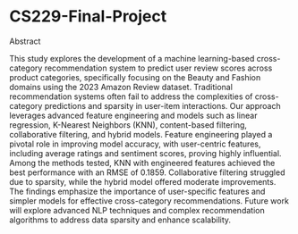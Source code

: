 # CS229-Final-Project


Abstract

This study explores the development of a machine learning-based cross-category recommendation system to predict user review scores across product categories, specifically focusing on the Beauty and Fashion domains using the 2023 Amazon Review dataset. Traditional recommendation systems often fail to address the complexities of cross-category predictions and sparsity in user-item interactions. Our approach leverages advanced feature engineering and models such as linear regression, K-Nearest Neighbors (KNN), content-based filtering, collaborative filtering, and hybrid models. Feature engineering played a pivotal role in improving model accuracy, with user-centric features, including average ratings and sentiment scores, proving highly influential. Among the methods tested, KNN with engineered features achieved the best performance with an RMSE of 0.1859. Collaborative filtering struggled due to sparsity, while the hybrid model offered moderate improvements. The findings emphasize the importance of user-specific features and simpler models for effective cross-category recommendations. Future work will explore advanced NLP techniques and complex recommendation algorithms to address data sparsity and enhance scalability.
